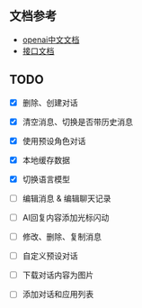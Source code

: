 
## 文档参考

- [openai中文文档](https://www.openaidoc.com.cn/docs/introduction)
- [接口文档](https://openai.apifox.cn/api-55352403)


## TODO

- [x] 删除、创建对话
- [x] 清空消息、切换是否带历史消息
- [x] 使用预设角色对话
- [x] 本地缓存数据
- [x] 切换语言模型
- [ ] 编辑消息 & 编辑聊天记录
- [ ] AI回复内容添加光标闪动
- [ ] 修改、删除、复制消息
- [ ] 自定义预设对话
- [ ] 下载对话内容为图片
- [ ] 添加对话和应用列表

